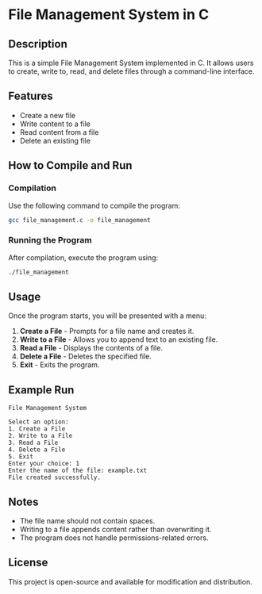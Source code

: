 # File Management System in C

## Description
This is a simple File Management System implemented in C. It allows users to create, write to, read, and delete files through a command-line interface.

## Features
- Create a new file
- Write content to a file
- Read content from a file
- Delete an existing file

## How to Compile and Run

### Compilation
Use the following command to compile the program:
```sh
gcc file_management.c -o file_management
```

### Running the Program
After compilation, execute the program using:
```sh
./file_management
```

## Usage
Once the program starts, you will be presented with a menu:

1. **Create a File** - Prompts for a file name and creates it.
2. **Write to a File** - Allows you to append text to an existing file.
3. **Read a File** - Displays the contents of a file.
4. **Delete a File** - Deletes the specified file.
5. **Exit** - Exits the program.

## Example Run
```
File Management System

Select an option:
1. Create a File
2. Write to a File
3. Read a File
4. Delete a File
5. Exit
Enter your choice: 1
Enter the name of the file: example.txt
File created successfully.
```

## Notes
- The file name should not contain spaces.
- Writing to a file appends content rather than overwriting it.
- The program does not handle permissions-related errors.

## License
This project is open-source and available for modification and distribution.

